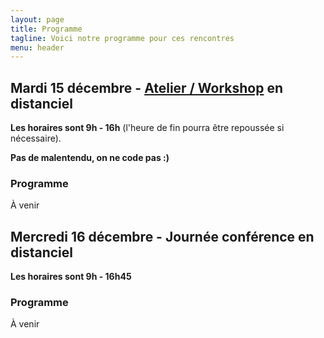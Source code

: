```yaml
---
layout: page
title: Programme
tagline: Voici notre programme pour ces rencontres
menu: header
---
```



## Mardi 15 décembre - [Atelier / Workshop](https://fr.wikipedia.org/wiki/BarCamp) en distanciel

**Les horaires sont 9h - 16h** (l'heure de fin pourra être repoussée si nécessaire).

**Pas de malentendu, on ne code pas :)**

### Programme

À venir

## Mercredi 16 décembre - Journée conférence en distanciel

**Les horaires sont 9h - 16h45**

### Programme

À venir



